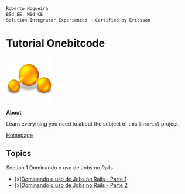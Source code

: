 ```
Roberto Nogueira  
BSd EE, MSd CE
Solution Integrator Experienced - Certified by Ericsson
```
# Tutorial Onebitcode

![tutorial image](images/tutorial.png)

**About**

Learn everything you need to about the subject of this `Tutorial` project.

[Homepage](https://www.youtube.com/channel/UC44Mzz2-5TpyfklUCQ5NuxQ)

## Topics

Section 1
Dominando o uso de Jobs no Rails
* [x][Dominando o uso de Jobs no Rails - Parte 1](https://www.youtube.com/watch?v=p5eJ8FcAWxU)
* [x][Dominando o uso de Jobs no Rails - Parte 2](https://www.youtube.com/watch?v=bu7A0hYy2No&t=6s)
